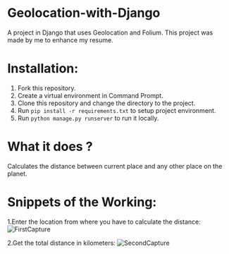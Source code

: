 # Geolocation-with-Django
A project in Django that uses Geolocation and Folium.
This project was made by me to enhance my resume.
# Installation:
1. Fork this repository.
2. Create a virtual environment in Command Prompt.
3. Clone this repository and change the directory to the project.
4. Run `pip install -r requirements.txt` to setup project environment.
5. Run `python manage.py runserver` to run it locally.

# What it does ?
Calculates the distance between current place and any other place on the planet.

# Snippets of the Working:
1.Enter the location from where you have to calculate the distance:
![FirstCapture](https://user-images.githubusercontent.com/60435499/103366467-bd13ed80-4ae8-11eb-80b2-3d164c2c55d4.PNG)

2.Get the total distance in kilometers:
![SecondCapture](https://user-images.githubusercontent.com/60435499/103366457-b7b6a300-4ae8-11eb-8921-aa54440f065f.PNG)
